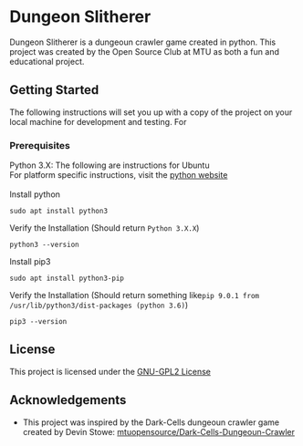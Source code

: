 # Dungeon Slitherer
Dungeon Slitherer is a dungeoun crawler game created in python. This project was created by the Open Source Club at MTU as both a fun and educational project. 

## Getting Started
The following instructions will set you up with a copy of the project on your local machine for development and testing.
For

### Prerequisites
Python 3.X: The following are instructions for Ubuntu
<br/>
For platform specific instructions, visit the [python website](https://www.python.org/downloads/)
<br/><br/>
Install python 
```
sudo apt install python3
```
Verify the Installation (Should return ```Python 3.X.X```)
```
python3 --version
```

Install pip3
```
sudo apt install python3-pip
```
Verify the Installation (Should return something like```pip 9.0.1 from /usr/lib/python3/dist-packages (python 3.6)```)
```
pip3 --version
```
## License 
This project is licensed under the [GNU-GPL2 License](LICENSE)

## Acknowledgements
- This project was inspired by the Dark-Cells dungeoun crawler game created by Devin Stowe: [mtuopensource/Dark-Cells-Dungeoun-Crawler](https://github.com/mtuopensource/Dark-Cells-Dungeon-Crawler "Dark-Cells")
